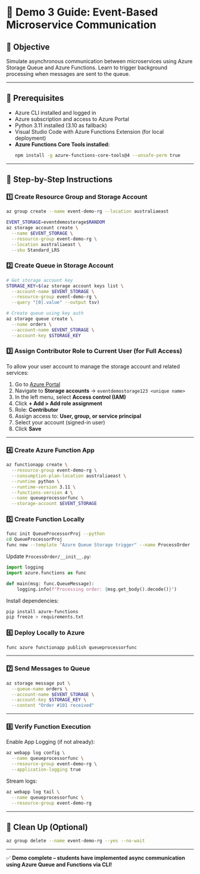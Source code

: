 # 🔔 Demo 3 Guide: Event-Based Microservice Communication

## 🎯 Objective

Simulate asynchronous communication between microservices using Azure Storage Queue and Azure Functions. Learn to trigger background processing when messages are sent to the queue.

---

## 🧭 Prerequisites

- Azure CLI installed and logged in
- Azure subscription and access to Azure Portal
- Python 3.11 installed (3.10 as fallback)
- Visual Studio Code with Azure Functions Extension (for local deployment)
- **Azure Functions Core Tools installed:**  
  ```bash
  npm install -g azure-functions-core-tools@4 --unsafe-perm true
  ```
---

## 👣 Step-by-Step Instructions

### 1️⃣ Create Resource Group and Storage Account

```bash
az group create --name event-demo-rg --location australiaeast

EVENT_STORAGE=eventdemostorage$RANDOM
az storage account create \
  --name $EVENT_STORAGE \
  --resource-group event-demo-rg \
  --location australiaeast \
  --sku Standard_LRS
```

### 2️⃣ Create Queue in Storage Account

```bash
# Get storage account key
STORAGE_KEY=$(az storage account keys list \
  --account-name $EVENT_STORAGE \
  --resource-group event-demo-rg \
  --query "[0].value" --output tsv)

# Create queue using key auth
az storage queue create \
  --name orders \
  --account-name $EVENT_STORAGE \
  --account-key $STORAGE_KEY
```

### 3️⃣ Assign Contributor Role to Current User (for Full Access)

To allow your user account to manage the storage account and related services:

1. Go to [Azure Portal](https://portal.azure.com)
2. Navigate to **Storage accounts** → `eventdemostorage123 <unique name>`
3. In the left menu, select **Access control (IAM)**
4. Click **+ Add > Add role assignment**
5. Role: **Contributor**
6. Assign access to: **User, group, or service principal**
7. Select your account (signed-in user)
8. Click **Save**

---

### 4️⃣ Create Azure Function App

```bash
az functionapp create \
  --resource-group event-demo-rg \
  --consumption-plan-location australiaeast \
  --runtime python \
  --runtime-version 3.11 \
  --functions-version 4 \
  --name queueprocessorfunc \
  --storage-account $EVENT_STORAGE
```

### 5️⃣ Create Function Locally

```bash
func init QueueProcessorProj --python
cd QueueProcessorProj
func new --template "Azure Queue Storage trigger" --name ProcessOrder
```

Update `ProcessOrder/__init__.py`:

```python
import logging
import azure.functions as func

def main(msg: func.QueueMessage):
    logging.info(f"Processing order: {msg.get_body().decode()}")
```

Install dependencies:

```bash
pip install azure-functions
pip freeze > requirements.txt
```

### 6️⃣ Deploy Locally to Azure

```bash
func azure functionapp publish queueprocessorfunc
```

---

### 7️⃣ Send Messages to Queue

```bash
az storage message put \
  --queue-name orders \
  --account-name $EVENT_STORAGE \
  --account-key $STORAGE_KEY \
  --content "Order #101 received"
```

---

### 8️⃣ Verify Function Execution

Enable App Logging (if not already):

```bash
az webapp log config \
  --name queueprocessorfunc \
  --resource-group event-demo-rg \
  --application-logging true
```

Stream logs:

```bash
az webapp log tail \
  --name queueprocessorfunc \
  --resource-group event-demo-rg
```

---

## 🧼 Clean Up (Optional)

```bash
az group delete --name event-demo-rg --yes --no-wait
```

---

✅ **Demo complete – students have implemented async communication using Azure Queue and Functions via CLI!**

